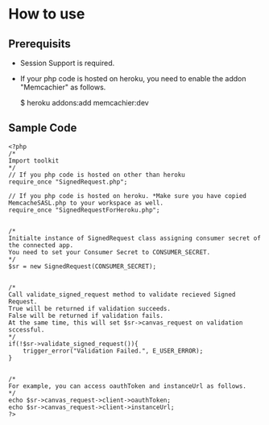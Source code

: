 How to use 
================================

Prerequisits
------------------------------------------------------------------------------------------------------
- Session Support is required.
- If your php code is hosted on heroku, you need to enable the addon "Memcachier" as follows. 

    $ heroku addons:add memcachier:dev


Sample Code
------------------------------------------------------------------------------------------------------
    <?php
    /* 
    Import toolkit 
    */
    // If you php code is hosted on other than heroku
    require_once "SignedRequest.php";

    // If you php code is hosted on heroku. *Make sure you have copied MemcacheSASL.php to your workspace as well.
    require_once "SignedRequestForHeroku.php";
    

    /*
    Initialte instance of SignedRequest class assigning consumer secret of the connected app.
    You need to set your Consumer Secret to CONSUMER_SECRET.
    */
    $sr = new SignedRequest(CONSUMER_SECRET);
    

    /* 
    Call validate_signed_request method to validate recieved Signed Request. 
    True will be returned if validation succeeds. 
    False will be returned if validation fails. 
    At the same time, this will set $sr->canvas_request on validation sccessful.
    */
    if(!$sr->validate_signed_request()){
        trigger_error("Validation Failed.", E_USER_ERROR);
    }
    

    /*
    For example, you can access oauthToken and instanceUrl as follows.
    */
    echo $sr->canvas_request->client->oauthToken;
    echo $sr->canvas_request->client->instanceUrl;
    ?>


